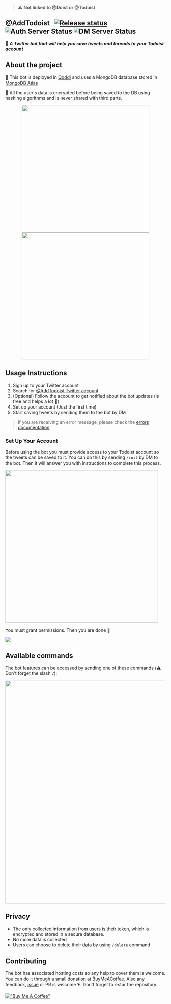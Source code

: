 > **⚠️ Not linked to @Doist or @Todoist**

## @AddTodoist &nbsp; [![Release status](https://github.com/AddTodoist/AddTodoist/actions/workflows/release.yml/badge.svg)](https://github.com/AddTodoist/AddTodoist/actions/workflows/release.yml) ![Auth Server Status](https://img.shields.io/website?down_color=red&down_message=offline&label=Auth%20Server&up_color=green&up_message=online&url=https%3A%2F%2Faddtodoist-oauth.dubis.dev%2Fstatus) ![DM Server Status](https://img.shields.io/website?down_color=red&down_message=offline&label=DM%20Server&up_color=green&up_message=online&url=https%3A%2F%2Faddtodoist-webhooks.dubis.dev%2Fstatus)

🤖 ***A Twitter bot that will help you save tweets and threads to your Todoist account***

## About the project

🚀 This bot is deployed in [Qoddi](https://qoddi.com/) and uses a MongoDB database stored in [MongoDB Atlas](https://www.mongodb.com/es/atlas/database)

🔏 All the user's data is encrypted before being saved to the DB using hashing algorithms and is never shared with third parts.

<p align="center">
<img src="https://user-images.githubusercontent.com/77246331/186970413-006dcf54-66fc-4e77-aa05-3773707dbacb.png" width="400">
<img src="https://user-images.githubusercontent.com/77246331/186971152-9a312391-a751-4d72-b306-0e54d32c0bcb.png" width="400">

## Usage Instructions

1. Sign up to your Twitter account
2. Search for [@AddTodoist Twitter account](https://twitter.com/AddToDoist)
3. (Optional) Follow the account to get notified about the bot updates (is free and helps a lot 🚀)
4. Set up your account (Just the first time)
5. Start saving tweets by sending them to the bot by DM

> If you are receiving an error message, please check the [errors documentation](errors.md)

### Set Up Your Account

Before using the bot you must provide access to your Todoist account so the tweets can be saved to it. You can do this by sending `/init` by DM to the bot. Then it will answer you with instructions to complete this process.

<img src="https://user-images.githubusercontent.com/77246331/186975670-5f9bc272-2d01-4d75-997f-0a61ba1da96a.png" width="480">

You must grant permissions. Then you are done 🚀

<img src="https://user-images.githubusercontent.com/77246331/186975825-3f27146a-73f1-42b3-ae0d-aeca52506b1e.png">

## Available commands

The bot features can be accessed by sending one of these commands (⚠️ Don't forget the slash `/`):

<img src="https://user-images.githubusercontent.com/77246331/186976402-3f119743-c63f-4507-8f78-e7e0362d95eb.png" width="700">

## Privacy

- The only collected information from users is their token, which is encrypted and stored in a secure database.
- No more data is collected
- Users can choose to delete their data by using `/delete` command

## Contributing

The bot has associated hosting costs so any help to cover them is welcome. You can do it through a small donation at [BuyMeACoffee](https://www.buymeacoffee.com/dubisdev). Also any feedback, [issue](https://github.com/AddToDoist/AddToDoist/issues) or PR is welcome 💗. Don't forget to ⭐star the repository.

[!["Buy Me A Coffee"](https://www.buymeacoffee.com/assets/img/custom_images/orange_img.png)](https://www.buymeacoffee.com/dubisdev)
